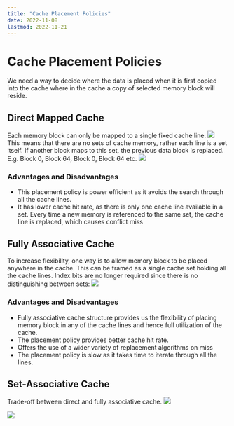 ```yaml
---
title: "Cache Placement Policies"
date: 2022-11-08
lastmod: 2022-11-21
---
```

# Cache Placement Policies
We need a way to decide where the data is placed when it is first copied into the cache where in the cache a copy of selected memory block will reside.
## Direct Mapped Cache
Each memory block can only be mapped to a single fixed cache line. 
![](https://i.imgur.com/T4JrNrk.png)
This means that there are no sets of cache memory, rather each line is a set itself. If another block maps to this set, the previous data block is replaced. E.g. Block 0, Block 64, Block 0, Block 64 etc. 
![](https://i.imgur.com/KK4AaiZ.png)
### Advantages and Disadvantages
- This placement policy is power efficient as it avoids the search through all the cache lines.
- It has lower cache hit rate, as there is only one cache line available in a set. Every time a new memory is referenced to the same set, the cache line is replaced, which causes conflict miss
## Fully Associative Cache
To increase flexibility, one way is to allow memory block to be placed anywhere in the cache. This can be framed as a single cache set holding all the cache lines. Index bits are no longer required since there is no distinguishing between sets:
![](https://i.imgur.com/U7gSm11.png)
### Advantages and Disadvantages
- Fully associative cache structure provides us the flexibility of placing memory block in any of the cache lines and hence full utilization of the cache.
- The placement policy provides better cache hit rate.
- Offers the use of a wider variety of replacement algorithms on miss
- The placement policy is slow as it takes time to iterate through all the lines.
## Set-Associative Cache
Trade-off between direct and fully associative cache.
![](https://i.imgur.com/HNweHLU.png)

![](https://i.imgur.com/VvQ2UVe.png)
